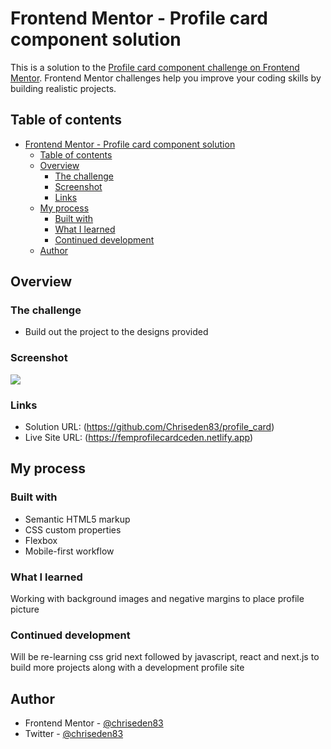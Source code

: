 # Frontend Mentor - Profile card component solution

This is a solution to the [Profile card component challenge on Frontend Mentor](https://www.frontendmentor.io/challenges/profile-card-component-cfArpWshJ). Frontend Mentor challenges help you improve your coding skills by building realistic projects.

## Table of contents

- [Frontend Mentor - Profile card component solution](#frontend-mentor---profile-card-component-solution)
  - [Table of contents](#table-of-contents)
  - [Overview](#overview)
    - [The challenge](#the-challenge)
    - [Screenshot](#screenshot)
    - [Links](#links)
  - [My process](#my-process)
    - [Built with](#built-with)
    - [What I learned](#what-i-learned)
    - [Continued development](#continued-development)
  - [Author](#author)

## Overview

### The challenge

- Build out the project to the designs provided

### Screenshot

![](https://femprofilecardceden.netlify.app/assets/profile_screenshot.png)

### Links

- Solution URL: (https://github.com/Chriseden83/profile_card)
- Live Site URL: (https://femprofilecardceden.netlify.app)

## My process

### Built with

- Semantic HTML5 markup
- CSS custom properties
- Flexbox
- Mobile-first workflow

### What I learned

Working with background images and negative margins to place profile picture

### Continued development

Will be re-learning css grid next followed by javascript, react and next.js to build more projects along with a development profile site

## Author

- Frontend Mentor - [@chriseden83](https://www.frontendmentor.io/profile/chriseden83)
- Twitter - [@chriseden83](https://www.twitter.com/chriseden83)
